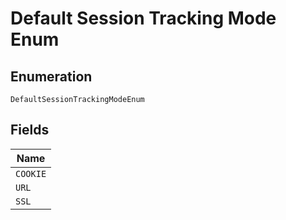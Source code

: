 
# Default Session Tracking Mode Enum

## Enumeration

`DefaultSessionTrackingModeEnum`

## Fields

| Name |
|  --- |
| `COOKIE` |
| `URL` |
| `SSL` |


